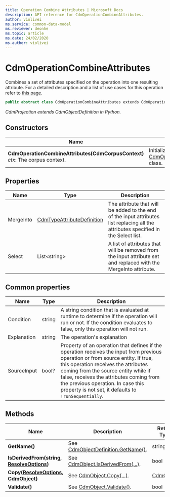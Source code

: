 ```yaml
---
title: Operation Combine Attributes | Microsoft Docs
description: API reference for CdmOperationCombineAttributes.
author: violivei
ms.service: common-data-model
ms.reviewer: deonhe 
ms.topic: article
ms.date: 24/02/2020
ms.author: violivei
---
```


# CdmOperationCombineAttributes

Combines a set of attributes  specified on the operation into one resulting attribute. For a detailed description and a list of use cases for this operation refer to [this page](../../../../sdk/projections/combineattributes.md).

```csharp
public abstract class CdmOperationCombineAttributes extends CdmOperationBase
```

*CdmProjection extends CdmObjectDefinition in Python.*

## Constructors

|Name|Description|
|---|---|
|**CdmOperationCombineAttributes(CdmCorpusContext)**<br/>*ctx*: The corpus context.<br/>|Initializes a new instance of the [CdmOperationCombineAttributes](combineattributes.md) class.|

## Properties

|Name|Type|Description|
|---|---|---|
|MergeInto|[CdmTypeAttributeDefinition](..\typeattribute.md)|The attribute that will be added to the end of the input attributes list replacing all the attributes specified in the Select list.
|Select|List\<string>|A list of attributes that will be removed from the input attribute set and replaced with the MergeInto attribute.

## Common properties

|Name|Type|Description|
|---|---|---|
|Condition|string|A string condition that is evaluated at runtime to determine if the operation will run or not. If the condition evaluates to false, only this operation will not run.
|Explanation|string|The operation's explanation
|SourceInput|bool?|Property of an operation that defines if the operation receives the input from previous operation or from source entity. If true, this operation receives the attributes coming from the source entity while if false, receives the attributes coming from the previous operation. In case this property is not set, it defaults to `!runSequentially`.

## Methods

|Name|Description|Return Type|
|---|---|---|
|**GetName()**|See [CdmObjectDefinition.GetName()](cdmobjectdefinition.md#methods).|string|
|**IsDerivedFrom(string, [ResolveOptions](../utilities/resolveoptions.md))**|See  [CdmObject.IsDerivedFrom(...)](cdmobject.md#methods).|bool|
|**Copy([ResolveOptions](../utilities/resolveoptions.md), [CdmObject](cdmobject.md))**|See [CdmObject.Copy(...)](cdmobject.md#methods).|[CdmObject](cdmobject.md)|
|**Validate()**|See [CdmObject.Validate()](cdmobject.md#methods).|bool|
